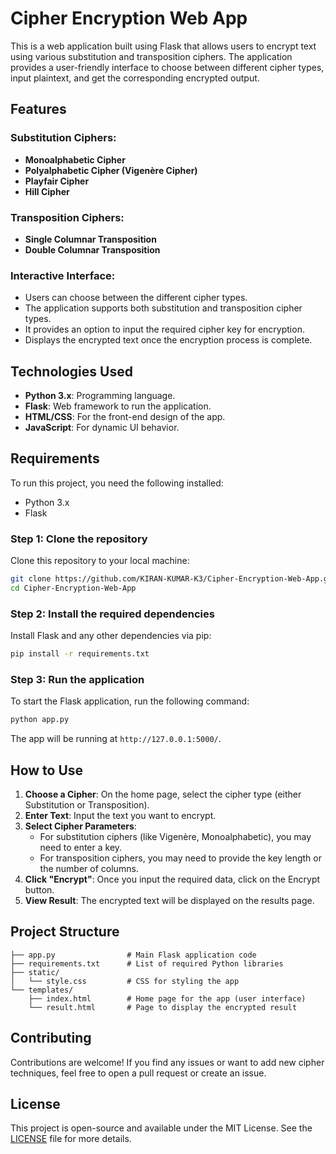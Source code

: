 
# Cipher Encryption Web App

This is a web application built using Flask that allows users to encrypt text using various substitution and transposition ciphers. The application provides a user-friendly interface to choose between different cipher types, input plaintext, and get the corresponding encrypted output.

## Features

### Substitution Ciphers:
- **Monoalphabetic Cipher**
- **Polyalphabetic Cipher (Vigenère Cipher)**
- **Playfair Cipher**
- **Hill Cipher**

### Transposition Ciphers:
- **Single Columnar Transposition**
- **Double Columnar Transposition**

### Interactive Interface:
- Users can choose between the different cipher types.
- The application supports both substitution and transposition cipher types.
- It provides an option to input the required cipher key for encryption.
- Displays the encrypted text once the encryption process is complete.

## Technologies Used
- **Python 3.x**: Programming language.
- **Flask**: Web framework to run the application.
- **HTML/CSS**: For the front-end design of the app.
- **JavaScript**: For dynamic UI behavior.

## Requirements

To run this project, you need the following installed:

- Python 3.x
- Flask

### Step 1: Clone the repository

Clone this repository to your local machine:

```bash
git clone https://github.com/KIRAN-KUMAR-K3/Cipher-Encryption-Web-App.git
cd Cipher-Encryption-Web-App
```

### Step 2: Install the required dependencies

Install Flask and any other dependencies via pip:

```bash
pip install -r requirements.txt
```

### Step 3: Run the application

To start the Flask application, run the following command:

```bash
python app.py
```

The app will be running at `http://127.0.0.1:5000/`.

## How to Use

1. **Choose a Cipher**: On the home page, select the cipher type (either Substitution or Transposition).
2. **Enter Text**: Input the text you want to encrypt.
3. **Select Cipher Parameters**: 
   - For substitution ciphers (like Vigenère, Monoalphabetic), you may need to enter a key.
   - For transposition ciphers, you may need to provide the key length or the number of columns.
4. **Click "Encrypt"**: Once you input the required data, click on the Encrypt button.
5. **View Result**: The encrypted text will be displayed on the results page.

## Project Structure

```
├── app.py                # Main Flask application code
├── requirements.txt      # List of required Python libraries
├── static/
│   └── style.css         # CSS for styling the app
└── templates/
    ├── index.html        # Home page for the app (user interface)
    └── result.html       # Page to display the encrypted result
```

## Contributing

Contributions are welcome! If you find any issues or want to add new cipher techniques, feel free to open a pull request or create an issue.

## License

This project is open-source and available under the MIT License. See the [LICENSE](LICENSE) file for more details.

